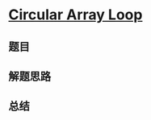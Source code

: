 # [Circular Array Loop](https://leetcode.com/problems/circular-array-loop/)

## 题目


## 解题思路


## 总结


